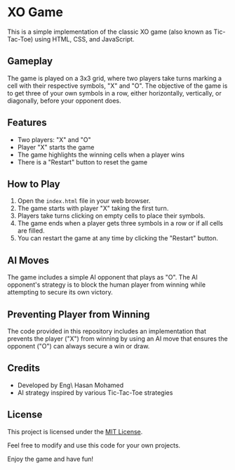 # XO Game

This is a simple implementation of the classic XO game (also known as Tic-Tac-Toe) using HTML, CSS, and JavaScript.

## Gameplay

The game is played on a 3x3 grid, where two players take turns marking a cell with their respective symbols, "X" and "O". The objective of the game is to get three of your own symbols in a row, either horizontally, vertically, or diagonally, before your opponent does.

## Features

- Two players: "X" and "O"
- Player "X" starts the game
- The game highlights the winning cells when a player wins
- There is a "Restart" button to reset the game

## How to Play

1. Open the `index.html` file in your web browser.
2. The game starts with player "X" taking the first turn.
3. Players take turns clicking on empty cells to place their symbols.
4. The game ends when a player gets three symbols in a row or if all cells are filled.
5. You can restart the game at any time by clicking the "Restart" button.

## AI Moves

The game includes a simple AI opponent that plays as "O". The AI opponent's strategy is to block the human player from winning while attempting to secure its own victory.

## Preventing Player from Winning

The code provided in this repository includes an implementation that prevents the player ("X") from winning by using an AI move that ensures the opponent ("O") can always secure a win or draw.

## Credits

- Developed by Eng\ Hasan Mohamed 
- AI strategy inspired by various Tic-Tac-Toe strategies

## License

This project is licensed under the [MIT License](LICENSE).

Feel free to modify and use this code for your own projects.

Enjoy the game and have fun!
